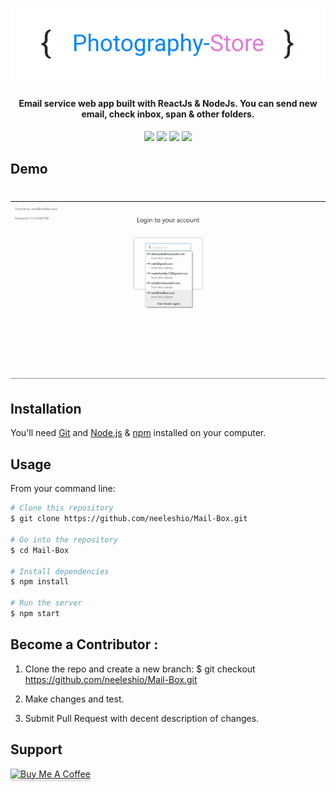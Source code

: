 <h1 align="center">
  <img src="https://raw.githubusercontent.com/neeleshio/Photography-Store/master/ps.png" alt="photography-store" width="600">
</h1>

<h4 align="center">Email service web app built with ReactJs & NodeJs. You can send new email, check inbox, span & other folders.</h4>

<div align="center">
  <img src="https://img.shields.io/badge/host-versal-blueviolet">
  <img src="https://img.shields.io/badge/contributions-welcome-orange.svg">
  <img src="https://img.shields.io/badge/license-MIT-blue.svg">
  <img src="https://visitor-badge.laobi.icu/badge?page_id=RestAPI-CRUD-Friendly.visitor-badge">
</div>

## Demo

<h1 align="center">
  <img src="https://raw.githubusercontent.com/neeleshio/Mail-Box/master/Sequence%20%231(1).gif" alt="demo" width="600">
</h1>

## Installation

You'll need [Git](https://git-scm.com) and [Node.js](https://nodejs.org/en/download/) & [npm](http://npmjs.com) installed on your computer.

## Usage

From your command line:

```bash
# Clone this repository
$ git clone https://github.com/neeleshio/Mail-Box.git

# Go into the repository
$ cd Mail-Box

# Install dependencies
$ npm install

# Run the server
$ npm start
```

## Become a Contributor :

1. Clone the repo and create a new branch: $ git checkout https://github.com/neeleshio/Mail-Box.git

2. Make changes and test.

3. Submit Pull Request with decent description of changes.


## Support

<a href="https://www.buymeacoffee.com/neeleshio" target="_blank"><img src="https://www.buymeacoffee.com/assets/img/custom_images/purple_img.png" alt="Buy Me A Coffee" style="height: 41px !important;width: 174px !important;box-shadow: 0px 3px 2px 0px rgba(190, 190, 190, 0.5) !important;-webkit-box-shadow: 0px 3px 2px 0px rgba(190, 190, 190, 0.5) !important;" ></a>
